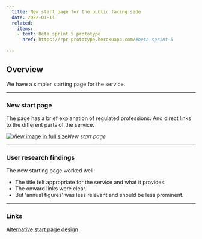 ```yaml
---
  title: New start page for the public facing side
  date: 2022-01-11
  related:
    items:
    - text: Beta sprint 5 prototype
      href: https://rpr-prototype.herokuapp.com/#beta-sprint-5
   
---
```


## Overview 

We have a simpler starting page for the service. 

--- 

### New start page

The page has a brief explanation of regulated professions. And direct links to the different parts of the service.


[![View image in full size](01.png)](01.png)*New start page*

--- 

### User research findings

The new starting page worked well:
* The title felt appropriate for the service and what it provides.
* The onward links were clear.
* But ‘annual figures’ was less relevant and should be less prominent.


--- 

### Links

[Alternative start page design](https://rpr-prototype.herokuapp.com/beta-sprint-5/start-page-design/design1)

